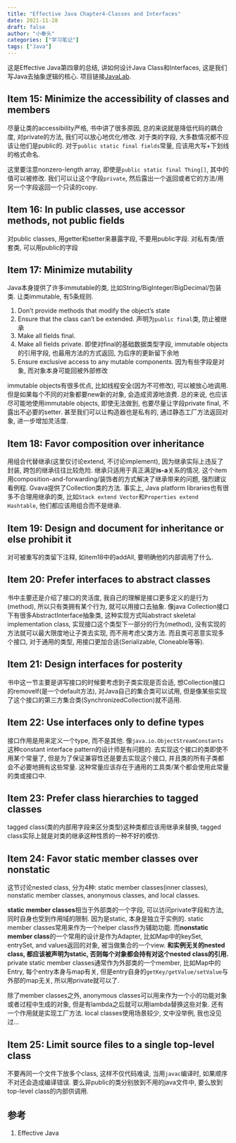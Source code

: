 ```yaml
---
title: "Effective Java Chapter4-Classes and Interfaces"
date: 2021-11-28
draft: false
author: "小拳头"
categories: ["学习笔记"]
tags: ["Java"]
---
```


这是Effective Java第四章的总结, 讲如何设计Java Class和Interfaces, 这是我们写Java去抽象逻辑的核心. 项目链接[JavaLab](https://github.com/xqt01/JavaLab).

## Item 15: Minimize the accessibility of classes and members
尽量让类的accessibility严格, 书中讲了很多原因, 总的来说就是降低代码的耦合度, 对private的方法, 我们可以放心地优化/修改. 对于类的字段, 大多数情况都不应该让他们是public的. 对于`public static final fields`常量, 应该用大写+下划线的格式命名.

这里要注意nonzero-length array, 即使是`public static final Thing[]`, 其中的值可以被修改. 我们可以让这个字段`private`, 然后露出一个返回或者它的方法/用另一个字段返回一个只读的copy.

## Item 16: In public classes, use accessor methods, not public fields
对public classes, 用getter和setter来暴露字段, 不要用public字段. 对私有类/嵌套类, 可以用public的字段

## Item 17: Minimize mutability
Java本身提供了许多immutable的类, 比如String/BigInteger/BigDecimal/包装类. 让类immutable, 有5条规则.
1. Don’t provide methods that modify the object’s state
2. Ensure that the class can’t be extended. 声明为`public final`类, 防止被继承
3. Make all fields final. 
4. Make all fields private. 即使对final的基础数据类型字段, immutable objects的引用字段, 也最用方法的方式返回, 为后序的更新留下余地
5. Ensure exclusive access to any mutable components. 因为有些字段是对象, 而对象本身可能回被外部修改

immutable objects有很多优点, 比如线程安全(因为不可修改), 可以被放心地调用. 但是如果每个不同的对象都要new新的对象, 会造成资源地浪费. 总的来说, 也应该尽可能地使用immutable objects, 即使无法做到, 也要尽量让字段private final, 不露出不必要的setter. 甚至我们可以让构造器也是私有的, 通过静态工厂方法返回对象, 进一步增加灵活度.

## Item 18: Favor composition over inheritance
用组合代替继承(这里仅讨论extend, 不讨论implement), 因为继承实际上违反了封装, 跨包的继承往往比较危险. 继承只适用于真正满足**is-a**关系的情况. 这个item用composition-and-forwarding/装饰者的方式解决了继承带来的问题, 强烈建议看例程. Gvava提供了Collection类的方法. 事实上, Java platform libraries也有很多不合理用继承的类, 比如`Stack extend Vector`和`Properties extend Hashtable`, 他们都应该用组合而不是继承.

## Item 19: Design and document for inheritance or else prohibit it
对可被重写的类留下注释, 如item18中的addAll, 要明确他的内部调用了什么.

## Item 20: Prefer interfaces to abstract classes
书中主要还是介绍了接口的灵活度, 我自己的理解是接口更多定义的是行为(method), 所以只有类拥有某个行为, 就可以用接口去抽象. 像java Collection接口下有很多AbstractInterface抽象类, 这种实现方式叫abstract skeletal implementation class, 实现接口这个类型下一部分的行为(method), 没有实现的方法就可以最大限度地让子类去实现, 而不用考虑父类方法. 而且类可恶意实现多个接口, 对于通用的类型, 用接口更加合适(Serializable, Cloneable等等).

## Item 21: Design interfaces for posterity
书中这一节主要是讲写接口的时候要考虑到子类实现是否合适, 想Collection接口的removeIf(是一个default方法), 对Java自己的集合类可以试用, 但是像某些实现了这个接口的第三方集合类(SynchronizedCollection)就不适用.

## Item 22: Use interfaces only to define types
接口作用是用来定义一个type, 而不是其他. 像`java.io.ObjectStreamConstants`这种constant interface pattern的设计师是有问题的. 去实现这个接口的类即使不用某个常量了, 但是为了保证兼容性还是要去实现这个接口, 并且类的所有子类都会不必要地拥有这些常量. 这种常量应该存在于通用的工具类/某个都会使用此常量的类或接口中.

## Item 23: Prefer class hierarchies to tagged classes
tagged class(类的内部用字段来区分类型)这种类都应该用继承来替换, tagged class实际上就是对类的继承这种性质的一种不好的模仿.

## Item 24: Favor static member classes over nonstatic
这节讨论nested class, 分为4种: static member classes(inner classes), nonstatic member classes, anonymous classes, and local classes. 

**static member classes**相当于外部类的一个字段, 可以访问private字段和方法, 同时自身也受到作用域的限制. 因为是static, 本身是独立于实例的. static member classes常用来作为一个helper class作为辅助功能. 而**nonstatic member class**的一个常用的设计是作为Adapter, 比如Map中的keySet, entrySet, and values返回的对象, 被当做集合的一个view. **和实例无关的nested class, 都应该被声明为static, 否则每个对象都会持有对这个nested class的引用.** private static member classes通常作为外部类的一个member, 比如Map中的Entry, 每个entry本身与map有关, 但是entry自身的`getKey/getValue/setValue`与外部的map无关, 所以用private就可以了.

除了member classes之外, anonymous classes可以用来作为一个小的功能对象或者过程中生成的对象, 但是有lambda之后就可以用lambda替换这些对象. 还有一个作用就是实现工厂方法. local classes使用场景较少, 文中没举例, 我也没见过...

## Item 25: Limit source files to a single top-level class
不要再同一个文件下放多个class, 这样不仅代码难读, 当用`javac`编译时, 如果顺序不对还会造成编译错误. 要么非public的类分别放到不用的java文件中, 要么放到top-level class的内部供调用.

## 参考
1. Effective Java